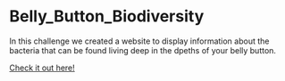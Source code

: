 # Belly_Button_Biodiversity

In this challenge we created a website to display information about the bacteria that can be found living deep in the dpeths of your belly button. 

 [Check it out here!](https://paulerlic.github.io/Belly-Button-Biodiversity/  "Check it out here!") 
